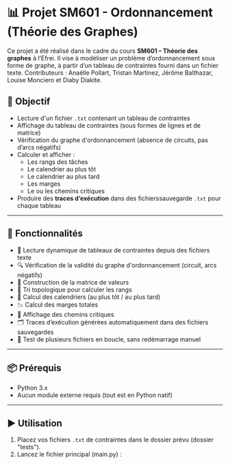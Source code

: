 # 📊 Projet SM601 - Ordonnancement (Théorie des Graphes)

Ce projet a été réalisé dans le cadre du cours **SM601 – Théorie des graphes** à l’Efrei. Il vise à modéliser un problème d’ordonnancement sous forme de graphe, à partir d’un tableau de contraintes fourni dans un fichier texte.
Contributeurs : Anaëlle Pollart, Tristan Martinez, Jérôme Balthazar, Louise Monciero et Diaby Diakite.

## 🚀 Objectif

- Lecture d'un fichier `.txt` contenant un tableau de contraintes
- Affichage du tableau de contraintes (sous formes de lignes et de matrice)
- Vérification du graphe d'ordonnancement (absence de circuits, pas d’arcs négatifs)
- Calculer et afficher :
  - Les rangs des tâches
  - Le calendrier au plus tôt
  - Le calendrier au plus tard
  - Les marges
  - Le ou les chemins critiques
- Produire des **traces d’exécution** dans des fichierssauvegarde `.txt` pour chaque tableau

---

## 🧩 Fonctionnalités

- 📄 Lecture dynamique de tableaux de contraintes depuis des fichiers texte
- 🔍 Vérification de la validité du graphe d'ordonnancement (circuit, arcs négatifs)
- 📐 Construction de la matrice de valeurs
- 🧠 Tri topologique pour calculer les rangs
- 📆 Calcul des calendriers (au plus tôt / au plus tard)
- 📉 Calcul des marges totales
- 🔴 Affichage des chemins critiques
- 🗂️ Traces d’exécution générées automatiquement dans des fichiers sauvegardes
- 🔁 Test de plusieurs fichiers en boucle, sans redémarrage manuel

---

## 📦 Prérequis

- Python 3.x
- Aucun module externe requis (tout est en Python natif)

---

## ▶️ Utilisation

1. Placez vos fichiers `.txt` de contraintes dans le dossier prévu (dossier "tests").
2. Lancez le fichier principal (main.py) :
